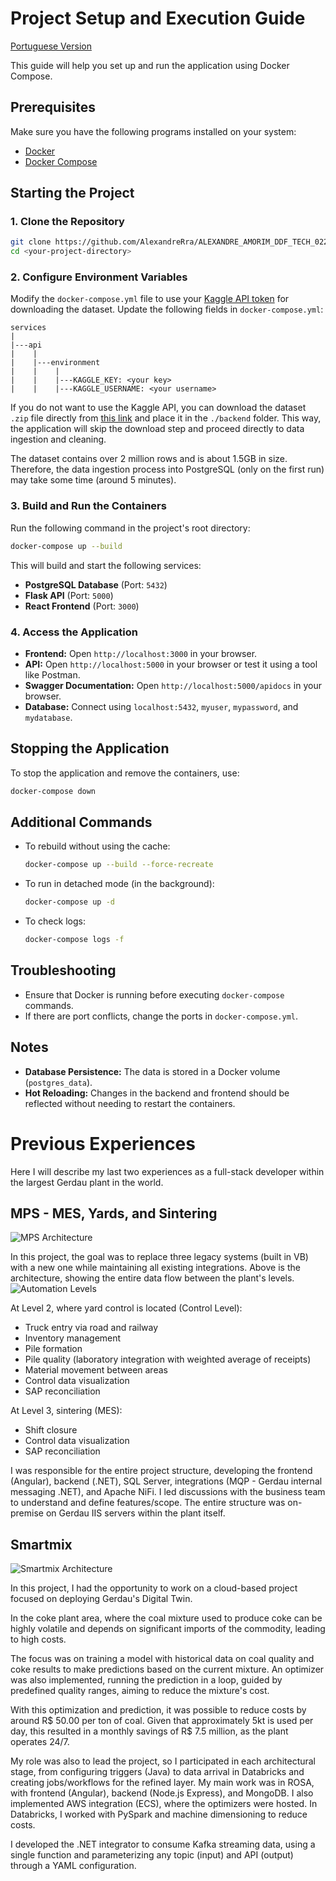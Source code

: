 # Project Setup and Execution Guide  
[Portuguese Version](README.pt-br.md)  

This guide will help you set up and run the application using Docker Compose.  

## Prerequisites  

Make sure you have the following programs installed on your system:  
- [Docker](https://www.docker.com/get-started)  
- [Docker Compose](https://docs.docker.com/compose/install/)  

## Starting the Project  

### 1. Clone the Repository  
```sh
git clone https://github.com/AlexandreRra/ALEXANDRE_AMORIM_DDF_TECH_022025
cd <your-project-directory>
```  

### 2. Configure Environment Variables  
Modify the `docker-compose.yml` file to use your [Kaggle API token](https://www.kaggle.com/docs/api#getting-started-installation-&-authentication) for downloading the dataset. Update the following fields in `docker-compose.yml`:  

```
services
|
|---api
|    |
|    |---environment
|    |    |
|    |    |---KAGGLE_KEY: <your key>
|    |    |---KAGGLE_USERNAME: <your username>
```  

If you do not want to use the Kaggle API, you can download the dataset `.zip` file directly from [this link](https://www.kaggle.com/datasets/piyushjain16/amazon-product-data) and place it in the `./backend` folder. This way, the application will skip the download step and proceed directly to data ingestion and cleaning.  

The dataset contains over 2 million rows and is about 1.5GB in size. Therefore, the data ingestion process into PostgreSQL (only on the first run) may take some time (around 5 minutes).  

### 3. Build and Run the Containers  
Run the following command in the project's root directory:  
```sh
docker-compose up --build
```  
This will build and start the following services:  
- **PostgreSQL Database** (Port: `5432`)  
- **Flask API** (Port: `5000`)  
- **React Frontend** (Port: `3000`)  

### 4. Access the Application  
- **Frontend:** Open `http://localhost:3000` in your browser.  
- **API:** Open `http://localhost:5000` in your browser or test it using a tool like Postman.  
- **Swagger Documentation:** Open `http://localhost:5000/apidocs` in your browser.  
- **Database:** Connect using `localhost:5432`, `myuser`, `mypassword`, and `mydatabase`.  

## Stopping the Application  
To stop the application and remove the containers, use:  
```sh
docker-compose down
```  

## Additional Commands  
- To rebuild without using the cache:  
  ```sh
  docker-compose up --build --force-recreate
  ```  
- To run in detached mode (in the background):  
  ```sh
  docker-compose up -d
  ```  
- To check logs:  
  ```sh
  docker-compose logs -f
  ```  

## Troubleshooting  
- Ensure that Docker is running before executing `docker-compose` commands.  
- If there are port conflicts, change the ports in `docker-compose.yml`.  

## Notes  
- **Database Persistence:** The data is stored in a Docker volume (`postgres_data`).  
- **Hot Reloading:** Changes in the backend and frontend should be reflected without needing to restart the containers.  

# Previous Experiences
Here I will describe my last two experiences as a full-stack developer within the largest Gerdau plant in the world.

## MPS - MES, Yards, and Sintering
![MPS Architecture](docs/mps_architecture.png)

In this project, the goal was to replace three legacy systems (built in VB) with a new one while maintaining all existing integrations. Above is the architecture, showing the entire data flow between the plant's levels.
![Automation Levels](docs/automation_levels.webp)

At Level 2, where yard control is located (Control Level):
- Truck entry via road and railway
- Inventory management
- Pile formation
- Pile quality (laboratory integration with weighted average of receipts)
- Material movement between areas
- Control data visualization
- SAP reconciliation

At Level 3, sintering (MES):
- Shift closure
- Control data visualization
- SAP reconciliation

I was responsible for the entire project structure, developing the frontend (Angular), backend (.NET), SQL Server, integrations (MQP - Gerdau internal messaging .NET), and Apache NiFi. I led discussions with the business team to understand and define features/scope. The entire structure was on-premise on Gerdau IIS servers within the plant itself.

## Smartmix
![Smartmix Architecture](docs/smartmix_architecture.png)

In this project, I had the opportunity to work on a cloud-based project focused on deploying Gerdau's Digital Twin.

In the coke plant area, where the coal mixture used to produce coke can be highly volatile and depends on significant imports of the commodity, leading to high costs.

The focus was on training a model with historical data on coal quality and coke results to make predictions based on the current mixture. An optimizer was also implemented, running the prediction in a loop, guided by predefined quality ranges, aiming to reduce the mixture's cost.

With this optimization and prediction, it was possible to reduce costs by around R$ 50.00 per ton of coal. Given that approximately 5kt is used per day, this resulted in a monthly savings of R$ 7.5 million, as the plant operates 24/7.

My role was also to lead the project, so I participated in each architectural stage, from configuring triggers (Java) to data arrival in Databricks and creating jobs/workflows for the refined layer. My main work was in ROSA, with frontend (Angular), backend (Node.js Express), and MongoDB. I also implemented AWS integration (ECS), where the optimizers were hosted. In Databricks, I worked with PySpark and machine dimensioning to reduce costs.

I developed the .NET integrator to consume Kafka streaming data, using a single function and parameterizing any topic (input) and API (output) through a YAML configuration.